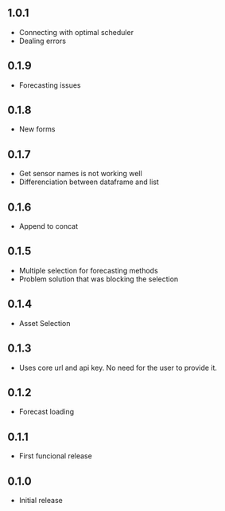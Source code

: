 <!-- https://developers.home-assistant.io/docs/add-ons/presentation#keeping-a-changelog -->
## 1.0.1
- Connecting with optimal scheduler
- Dealing errors

## 0.1.9
- Forecasting issues

## 0.1.8
- New forms

## 0.1.7
- Get sensor names is not working well
- Differenciation between dataframe and list

## 0.1.6
- Append to concat

## 0.1.5
- Multiple selection for forecasting methods
- Problem solution that was blocking the selection

## 0.1.4
- Asset Selection

## 0.1.3
- Uses core url and api key. No need for the user to provide it.

## 0.1.2
- Forecast loading

## 0.1.1
- First funcional release

## 0.1.0
- Initial release
